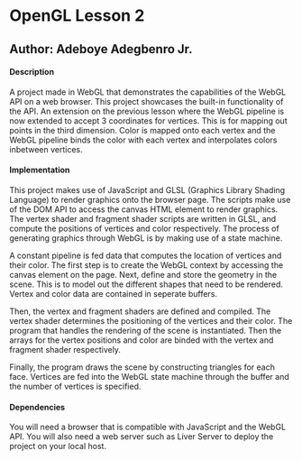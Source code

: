 # OpenGL Lesson 2

## Author: Adeboye Adegbenro Jr.

#### Description

A project made in WebGL that demonstrates the capabilities of the WebGL API on a web browser. This project showcases the built-in functionality of the API. An extension on the previous lesson where the WebGL pipeline is now extended to accept 3 coordinates for vertices. This is for mapping out points in the third dimension. Color is mapped onto each vertex and the WebGL pipeline binds the color with each vertex and interpolates colors inbetween vertices.

#### Implementation

This project makes use of JavaScript and GLSL (Graphics Library Shading Language) to render graphics onto the browser page. The scripts make use of the DOM API to access the canvas HTML element to render graphics. The vertex shader and fragment shader scripts are written in GLSL, and compute the positions of vertices and color respectively. The process of generating graphics through WebGL is by making use of a state machine. 

A constant pipeline is fed data that computes the location of vertices and their color. The first step is to create the WebGL context by accessing the canvas element on the page. Next, define and store the geometry in the scene. This is to model out the different shapes that need to be rendered. Vertex and color data are contained in seperate buffers.

Then, the vertex and fragment shaders are defined and compiled. The vertex shader determines the positioning of the vertices and their color. The program that handles the rendering of the scene is instantiated. Then the arrays for the vertex positions and color are binded with the vertex and fragment shader respectively.

Finally, the program draws the scene by constructing triangles for each face. Vertices are fed into the WebGL state machine through the buffer and the number of vertices is specified.

#### Dependencies

You will need a browser that is compatible with JavaScript and the WebGL API. You will also need a web server such as Liver Server to deploy the project on your local host.